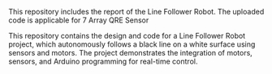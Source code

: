 This repository includes the report of the Line Follower Robot. 
The uploaded code is applicable for 7 Array QRE Sensor

This repository contains the design and code for a Line Follower Robot project, which autonomously follows a black line on a white surface using sensors and motors. The project demonstrates the integration of motors, sensors, and Arduino programming for real-time control.
